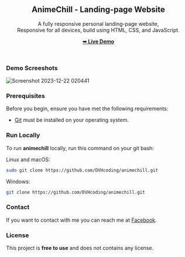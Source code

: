 <div align="center">
  <h2 align="center">AnimeChill - Landing-page Website</h2>

  A fully responsive personal landing-page website, <br />Responsive for all devices, build using HTML, CSS, and JavaScript.

  <a href="https://DVHcoding.github.io/animechill/"><strong>➥ Live Demo</strong></a>

</div>

<br />

### Demo Screeshots

![Screenshot 2023-12-22 020441](https://github.com/DVHcoding/animechill/assets/117575707/5e3554e5-9ea3-4efd-a059-17f3300964e7)


### Prerequisites

Before you begin, ensure you have met the following requirements:

* [Git](https://git-scm.com/downloads "Download Git") must be installed on your operating system.

### Run Locally

To run **animechill** locally, run this command on your git bash:

Linux and macOS:

```bash
sudo git clone https://github.com/DVHcoding/animechill.git
```

Windows:

```bash
git clone https://github.com/DVHcoding/animechill.git
```

### Contact

If you want to contact with me you can reach me at [Facebook](https://www.facebook.com/profile.php?id=100044022424100).

### License

This project is **free to use** and does not contains any license.
